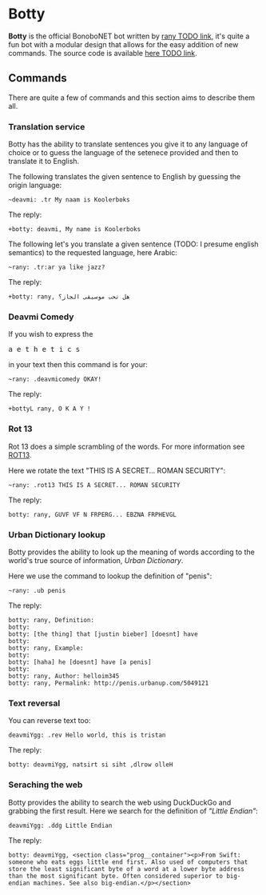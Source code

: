 Botty
=====

**Botty** is the official BonoboNET bot written by [rany TODO link](), it's quite a fun bot with a modular design that allows
for the easy addition of new commands. The source code is available [here TODO link]().

## Commands

There are quite a few of commands and this section aims to describe them all.

### Translation service

Botty has the ability to translate sentences you give it to any language of choice or to guess the language of the setenece provided
and then to translate it to English.

The following translates the given sentence to English by guessing the origin language:

```
~deavmi: .tr My naam is Koolerboks
```

The reply:

```
+botty: deavmi, My name is Koolerboks
```

The following let's you translate a given sentence (TODO: I presume english semantics) to the requested language, here Arabic:

```
~rany: .tr:ar ya like jazz?
```

The reply:

```
+botty: rany, هل تحب موسيقى الجاز؟
```

### Deavmi Comedy

If you wish to express the <pre>a e t h e t i c s</pre> in your text then this command is for your:

```
~rany: .deavmicomedy OKAY!
```

The reply:

```
+bottyL rany, O K A Y !
```

### Rot 13

Rot 13 does a simple scrambling of the words. For more information see [ROT13](https://en.wikipedia.org/wiki/ROT13).

Here we rotate the text "THIS IS A SECRET... ROMAN SECURITY":

```
~rany: .rot13 THIS IS A SECRET... ROMAN SECURITY
```

The reply:

```
botty: rany, GUVF VF N FRPERG... EBZNA FRPHEVGL
```

### Urban Dictionary lookup

Botty provides the ability to look up the meaning of words according to the world's true source of information, _Urban Dictionary_.

Here we use the command to lookup the definition of "penis":

```
~rany: .ub penis
```

The reply:

```
botty: rany, Definition:
botty:  
botty: [the thing] that [justin bieber] [doesnt] have
botty:  
botty: rany, Example:
botty:  
botty: [haha] he [doesnt] have [a penis]
botty:  
botty: rany, Author: helloim345
botty: rany, Permalink: http://penis.urbanup.com/5049121
```

### Text reversal

You can reverse text too:

```
deavmiYgg: .rev Hello world, this is tristan
```

The reply:

```
botty: deavmiYgg, natsirt si siht ,dlrow olleH
```

### Seraching the web

Botty provides the ability to search the web using DuckDuckGo and grabbing the first result. Here we search for the definition of _"Little Endian"_:

```
deavmiYgg: .ddg Little Endian
```

The reply:

```
botty: deavmiYgg, <section class="prog__container"><p>From Swift: someone who eats eggs little end first. Also used of computers that store the least significant byte of a word at a lower byte address than the most significant byte. Often considered superior to big-endian machines. See also big-endian.</p></section>
```